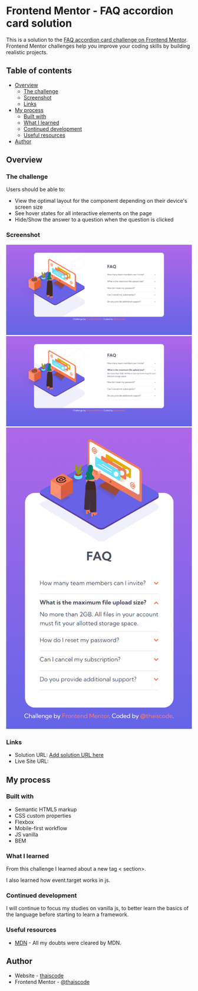 # Frontend Mentor - FAQ accordion card solution

This is a solution to the [FAQ accordion card challenge on Frontend Mentor](https://www.frontendmentor.io/challenges/faq-accordion-card-XlyjD0Oam). Frontend Mentor challenges help you improve your coding skills by building realistic projects. 

## Table of contents

- [Overview](#overview)
  - [The challenge](#the-challenge)
  - [Screenshot](#screenshot)
  - [Links](#links)
- [My process](#my-process)
  - [Built with](#built-with)
  - [What I learned](#what-i-learned)
  - [Continued development](#continued-development)
  - [Useful resources](#useful-resources)
- [Author](#author)

## Overview

### The challenge

Users should be able to:

- View the optimal layout for the component depending on their device's screen size
- See hover states for all interactive elements on the page
- Hide/Show the answer to a question when the question is clicked

### Screenshot

![](./screenshot/desktop.png)
![](./screenshot/desktop-active.png)
![](./screenshot/mobile-active.png)

### Links

- Solution URL: [Add solution URL here](https://your-solution-url.com)
- Live Site URL: [](https://thaiscode.github.io/FAQ-accordion-card-main/)

## My process

### Built with

- Semantic HTML5 markup
- CSS custom properties
- Flexbox
- Mobile-first workflow
- JS vanilla
- BEM

### What I learned
From this challenge I learned about a new tag < section>.

I also learned how event.target works in js.


### Continued development

I will continue to focus my studies on vanilla js, to better learn the basics of the language before starting to learn a framework.

### Useful resources

- [MDN](https://developer.mozilla.org) - All my doubts were cleared by MDN.

## Author

- Website - [thaiscode](https://github.com/thaiscode)
- Frontend Mentor - [@thaiscode](https://www.frontendmentor.io/profile/thaiscode)

